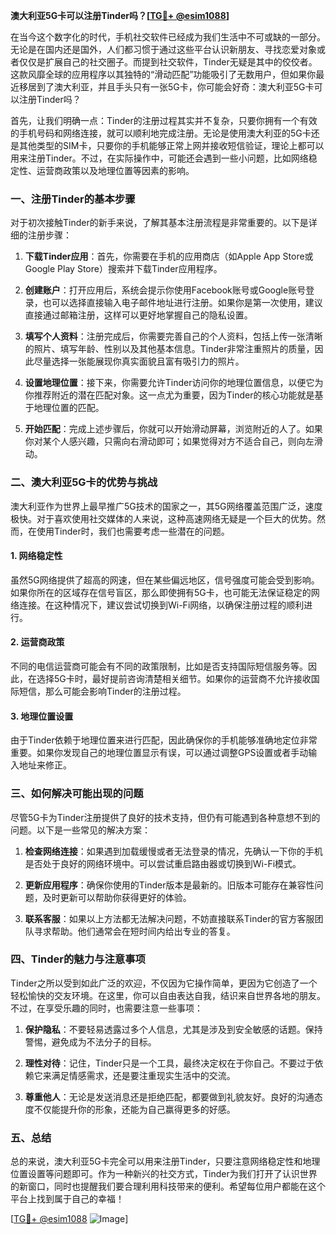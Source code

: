 **澳大利亚5G卡可以注册Tinder吗？[[TG💪+ @esim1088](https://t.me/s/esim1088)]**

在当今这个数字化的时代，手机社交软件已经成为我们生活中不可或缺的一部分。无论是在国内还是国外，人们都习惯于通过这些平台认识新朋友、寻找恋爱对象或者仅仅是扩展自己的社交圈子。而提到社交软件，Tinder无疑是其中的佼佼者。这款风靡全球的应用程序以其独特的“滑动匹配”功能吸引了无数用户，但如果你最近移居到了澳大利亚，并且手头只有一张5G卡，你可能会好奇：澳大利亚5G卡可以注册Tinder吗？

首先，让我们明确一点：Tinder的注册过程其实并不复杂，只要你拥有一个有效的手机号码和网络连接，就可以顺利地完成注册。无论是使用澳大利亚的5G卡还是其他类型的SIM卡，只要你的手机能够正常上网并接收短信验证，理论上都可以用来注册Tinder。不过，在实际操作中，可能还会遇到一些小问题，比如网络稳定性、运营商政策以及地理位置等因素的影响。

### 一、注册Tinder的基本步骤

对于初次接触Tinder的新手来说，了解其基本注册流程是非常重要的。以下是详细的注册步骤：

1. **下载Tinder应用**：首先，你需要在手机的应用商店（如Apple App Store或Google Play Store）搜索并下载Tinder应用程序。
   
2. **创建账户**：打开应用后，系统会提示你使用Facebook账号或Google账号登录，也可以选择直接输入电子邮件地址进行注册。如果你是第一次使用，建议直接通过邮箱注册，这样可以更好地掌握自己的隐私设置。

3. **填写个人资料**：注册完成后，你需要完善自己的个人资料，包括上传一张清晰的照片、填写年龄、性别以及其他基本信息。Tinder非常注重照片的质量，因此尽量选择一张能展现你真实面貌且富有吸引力的照片。

4. **设置地理位置**：接下来，你需要允许Tinder访问你的地理位置信息，以便它为你推荐附近的潜在匹配对象。这一点尤为重要，因为Tinder的核心功能就是基于地理位置的匹配。

5. **开始匹配**：完成上述步骤后，你就可以开始滑动屏幕，浏览附近的人了。如果你对某个人感兴趣，只需向右滑动即可；如果觉得对方不适合自己，则向左滑动。

### 二、澳大利亚5G卡的优势与挑战

澳大利亚作为世界上最早推广5G技术的国家之一，其5G网络覆盖范围广泛，速度极快。对于喜欢使用社交媒体的人来说，这种高速网络无疑是一个巨大的优势。然而，在使用Tinder时，我们也需要考虑一些潜在的问题。

#### 1. 网络稳定性

虽然5G网络提供了超高的网速，但在某些偏远地区，信号强度可能会受到影响。如果你所在的区域存在信号盲区，那么即使拥有5G卡，也可能无法保证稳定的网络连接。在这种情况下，建议尝试切换到Wi-Fi网络，以确保注册过程的顺利进行。

#### 2. 运营商政策

不同的电信运营商可能会有不同的政策限制，比如是否支持国际短信服务等。因此，在选择5G卡时，最好提前咨询清楚相关细节。如果你的运营商不允许接收国际短信，那么可能会影响Tinder的注册过程。

#### 3. 地理位置设置

由于Tinder依赖于地理位置来进行匹配，因此确保你的手机能够准确地定位非常重要。如果你发现自己的地理位置显示有误，可以通过调整GPS设置或者手动输入地址来修正。

### 三、如何解决可能出现的问题

尽管5G卡为Tinder注册提供了良好的技术支持，但仍有可能遇到各种意想不到的问题。以下是一些常见的解决方案：

1. **检查网络连接**：如果遇到加载缓慢或者无法登录的情况，先确认一下你的手机是否处于良好的网络环境中。可以尝试重启路由器或切换到Wi-Fi模式。

2. **更新应用程序**：确保你使用的Tinder版本是最新的。旧版本可能存在兼容性问题，及时更新可以帮助你获得更好的体验。

3. **联系客服**：如果以上方法都无法解决问题，不妨直接联系Tinder的官方客服团队寻求帮助。他们通常会在短时间内给出专业的答复。

### 四、Tinder的魅力与注意事项

Tinder之所以受到如此广泛的欢迎，不仅因为它操作简单，更因为它创造了一个轻松愉快的交友环境。在这里，你可以自由表达自我，结识来自世界各地的朋友。不过，在享受乐趣的同时，也需要注意一些事项：

1. **保护隐私**：不要轻易透露过多个人信息，尤其是涉及到安全敏感的话题。保持警惕，避免成为不法分子的目标。

2. **理性对待**：记住，Tinder只是一个工具，最终决定权在于你自己。不要过于依赖它来满足情感需求，还是要注重现实生活中的交流。

3. **尊重他人**：无论是发送消息还是拒绝匹配，都要做到礼貌友好。良好的沟通态度不仅能提升你的形象，还能为自己赢得更多的好感。

### 五、总结

总的来说，澳大利亚5G卡完全可以用来注册Tinder，只要注意网络稳定性和地理位置设置等问题即可。作为一种新兴的社交方式，Tinder为我们打开了认识世界的新窗口，同时也提醒我们要合理利用科技带来的便利。希望每位用户都能在这个平台上找到属于自己的幸福！

[[TG💪+ @esim1088](https://t.me/s/esim1088) ![Image](https://i.postimg.cc/4NQfJmqS/Snipaste-2025-05-13-00-14-12.png)]